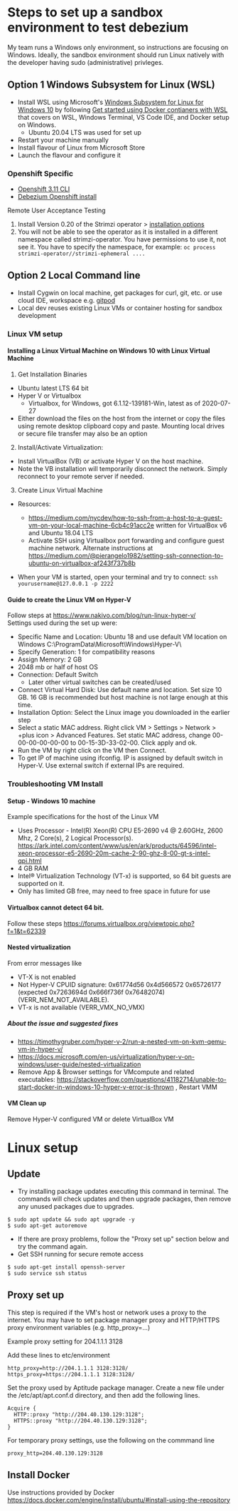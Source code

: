 # Steps to set up a sandbox environment to test debezium

My team runs a Windows only environment, so instructions are focusing on Windows. 
Ideally, the sandbox environment should run Linux natively with the developer having sudo (administrative) privleges.

## Option 1 Windows Subsystem for Linux (WSL)
- Install WSL using Microsoft's [Windows Subsystem for Linux for Windows 10](https://github.com/MicrosoftDocs/wsl/blob/master/WSL/install-win10.md) by following [Get started using Docker contianers with WSL](https://docs.microsoft.com/en-us/windows/wsl/tutorials/wsl-containers) that covers on WSL, Windows Terminal, VS Code IDE, and Docker setup on Windows. 
  - Ubuntu 20.04 LTS was used for set up
- Restart your machine manually
-  Install flavour of Linux from Microsoft Store
-  Launch the flavour and configure it

### Openshift Specific

- [Openshift 3.11 CLI](https://docs.openshift.com/container-platform/3.11/cli_reference/get_started_cli.html)
- [Debezium Openshift install](https://debezium.io/documentation/reference/operations/openshift.html)

Remote User Acceptance Testing
1. Install Version 0.20 of the Strimzi operator > [installation options](https://github.com/lenisha/aks-tests/tree/master/oshift/strimzi-kafka-connect-eventhubs#install-strimzi-operator)
2.	You will not be able to see the operator as it is installed in a different namespace called strimzi-operator.  You have permissions to use it, not see it. You have to specify the namespace, for example:
`oc process strimzi-operator//strimzi-ephemeral ....`


## Option 2 Local Command line 
- Install Cygwin on local machine, get packages for curl, git, etc. or use cloud IDE, workspace e.g. [gitpod](https://gitpod.io/workspaces/)
- Local dev reuses existing Linux VMs or container hosting for sandbox development

### Linux VM setup

#### Installing a Linux Virtual Machine on Windows 10 with Linux Virtual Machine
1. Get Installation Binaries
- Ubuntu latest LTS 64 bit
- Hyper V or Virtualbox
  - Virtualbox, for Windows, got 6.1.12-139181-Win, latest as of 2020-07-27
- Either download the files on the host from the internet or copy the files using remote desktop clipboard copy and paste. Mounting local drives or secure file transfer may also be an option
2. Install/Activate Virtualization:
- Install VirtualBox (VB) or activate Hyper V on the host machine.
- Note the VB installation will temporarily disconnect the network. Simply reconnect to your remote server if needed.
3. Create Linux Virtual Machine
- Resources:
  - https://medium.com/nycdev/how-to-ssh-from-a-host-to-a-guest-vm-on-your-local-machine-6cb4c91acc2e written for VirtualBox v6 and Ubuntu 18.04 LTS
  - Activate SSH using Virtualbox port forwarding and configure guest machine network. Alternate instructions at 
https://medium.com/@pierangelo1982/setting-ssh-connection-to-ubuntu-on-virtualbox-af243f737b8b 

- When your VM is started, open your terminal and try to connect: `ssh yourusername@127.0.0.1 -p 2222`

#### Guide to create the Linux VM on Hyper-V
Follow steps at https://www.nakivo.com/blog/run-linux-hyper-v/  
Settings used during the set up were:
- Specific Name and Location: Ubuntu 18 and use default VM location on Windows C:\ProgramData\Microsoft\Windows\Hyper-V\
- Specify Generation: 1 for compatibility reasons
- Assign Memory: 2 GB 
- 2048 mb or half of host OS
- Connection: Default Switch
  - Later other virtual switches can be created/used
- Connect Virtual Hard Disk: Use default name and location. Set size 10 GB. 16 GB is recommended but host machine is not large enough at this time.
- Installation Option: Select the Linux image you downloaded in the earlier step
- Select a static MAC address. Right click VM > Settings > Network > +plus icon > Advanced Features. Set static MAC address, change 00-00-00-00-00-00 to 00-15-3D-33-02-00. Click apply and ok.
- Run the VM by right click on the VM then Connect.
- To get IP of machine using ifconfig. IP is assigned by default switch in Hyper-V. Use external switch if external IPs are required.

### Troubleshooting VM Install

#### Setup - Windows 10 machine
Example specifications for the host of the Linux VM
- Uses Processor - Intel(R) Xeon(R) CPU E5-2690 v4 @ 2.60GHz, 2600 Mhz, 2 Core(s), 2 Logical Processor(s). https://ark.intel.com/content/www/us/en/ark/products/64596/intel-xeon-processor-e5-2690-20m-cache-2-90-ghz-8-00-gt-s-intel-qpi.html 
- 4 GB RAM
- Intel® Virtualization Technology (VT-x) is supported, so 64 bit guests are supported on it.
- Only has limited GB free, may need to free space in future for use

#### Virtualbox cannot detect 64 bit. 
Follow these steps https://forums.virtualbox.org/viewtopic.php?f=1&t=62339 

#### Nested virtualization
From error messages like 
- VT-X is not enabled
- Not Hyper-V CPUID signature: 0x61774d56 0x4d566572 0x65726177 (expected 0x7263694d 0x666f736f 0x76482074) (VERR_NEM_NOT_AVAILABLE).
- VT-x is not available (VERR_VMX_NO_VMX)
##### About the issue and suggested fixes
- https://timothygruber.com/hyper-v-2/run-a-nested-vm-on-kvm-qemu-vm-in-hyper-v/ 
- https://docs.microsoft.com/en-us/virtualization/hyper-v-on-windows/user-guide/nested-virtualization 
- Remove App & Browser settings for VMcompute and related executables: https://stackoverflow.com/questions/41182714/unable-to-start-docker-in-windows-10-hyper-v-error-is-thrown , Restart VMM

#### VM Clean up
Remove Hyper-V configured VM or delete VirtualBox VM

# Linux setup

## Update
- Try installing package updates executing this command in terminal. The commands will check updates and then upgrade packages, then remove any unused packages due to upgrades.
```
$ sudo apt update && sudo apt upgrade -y
$ sudo apt-get autoremove
```
- If there are proxy problems, follow the "Proxy set up" section below and try the command again.
- Get SSH running for secure remote access
```
$ sudo apt-get install openssh-server
$ sudo service ssh status
```

## Proxy set up
This step is required if the VM's host or network uses a proxy to the internet.
You may have to set package manager proxy and HTTP/HTTPS proxy environment variables (e.g. http_proxy=...)

Example proxy setting for 204.1.1.1 3128

Add these lines to etc/environment
```
http_proxy=http://204.1.1.1 3128:3128/
https_proxy=https://204.1.1.1 3128:3128/
```

Set the proxy used by Aptitude package manager. Create a new file under the /etc/apt/apt.conf.d directory, and then add the following lines.
```
Acquire {
  HTTP::proxy "http://204.40.130.129:3128";
  HTTPS::proxy "http://204.40.130.129:3128";
}
```
For temporary proxy settings, use the following on the commmand line
```shell 
proxy_http=204.40.130.129:3128
```

## Install Docker 
Use instructions provided by Docker
https://docs.docker.com/engine/install/ubuntu/#install-using-the-repository 
